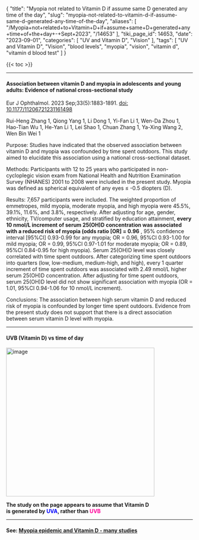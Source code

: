 {
    "title": "Myopia not related to Vitamin D if assume same D generated any time of the day",
    "slug": "myopia-not-related-to-vitamin-d-if-assume-same-d-generated-any-time-of-the-day",
    "aliases": [
        "/Myopia+not+related+to+Vitamin+D+if+assume+same+D+generated+any+time+of+the+day+-+Sept+2023",
        "/14653"
    ],
    "tiki_page_id": 14653,
    "date": "2023-09-01",
    "categories": [
        "UV and Vitamin D",
        "Vision"
    ],
    "tags": [
        "UV and Vitamin D",
        "Vision",
        "blood levels",
        "myopia",
        "vision",
        "vitamin d",
        "vitamin d blood test"
    ]
}


{{< toc >}}

---

#### Association between vitamin D and myopia in adolescents and young adults: Evidence of national cross-sectional study

Eur J Ophthalmol. 2023 Sep;33(5):1883-1891. [doi: 10.1177/11206721231161498](https://doi.org/10.1177/11206721231161498)

Rui-Heng Zhang 1, Qiong Yang 1, Li Dong 1, Yi-Fan Li 1, Wen-Da Zhou 1, Hao-Tian Wu 1, He-Yan Li 1, Lei Shao 1, Chuan Zhang 1, Ya-Xing Wang 2, Wen Bin Wei 1

Purpose: Studies have indicated that the observed association between vitamin D and myopia was confounded by time spent outdoors. This study aimed to elucidate this association using a national cross-sectional dataset.

Methods: Participants with 12 to 25 years who participated in non-cycloplegic vision exam from National Health and Nutrition Examination Survey (NHANES) 2001 to 2008 were included in the present study. Myopia was defined as spherical equivalent of any eyes ≤ -0.5 diopters (D).

Results: 7,657 participants were included. The weighted proportion of emmetropes, mild myopia, moderate myopia, and high myopia were 45.5%, 39.1%, 11.6%, and 3.8%, respectively. After adjusting for age, gender, ethnicity, TV/computer usage, and stratified by education attainment,  **every 10 nmol/L increment of serum 25(OH)D concentration was associated with a reduced risk of myopia (odds ratio <span>[OR]</span> = 0.96** , 95% confidence interval <span>[95%CI]</span> 0.93-0.99 for any myopia; OR = 0.96, 95%CI 0.93-1.00 for mild myopia; OR = 0.99, 95%CI 0.97-1.01 for moderate myopia; OR = 0.89, 95%CI 0.84-0.95 for high myopia). Serum 25(OH)D level was closely correlated with time spent outdoors. After categorizing time spent outdoors into quarters (low, low-medium, medium-high, and high), every 1 quarter increment of time spent outdoors was associated with 2.49 nmol/L higher serum 25(OH)D concentration. After adjusting for time spent outdoors, serum 25(OH)D level did not show significant association with myopia (OR = 1.01, 95%CI 0.94-1.06 for 10 nmol/L increment).

Conclusions: The association between high serum vitamin D and reduced risk of myopia is confounded by longer time spent outdoors. Evidence from the present study does not support that there is a direct association between serum vitamin D level with myopia. 

---

#### UVB (Vitamin D) vs time of day

<img src="https://d1bk1kqxc0sym.cloudfront.net/attachments/jpeg/uvb-vs-time-of-day.jpg" alt="image" width="400">

 **The study on the page appears to assume that Vitamin D  
 is generated by <span style="color:#00F;">UVA</span>, rather than <span style="color:#F09;">UVB</span>** 

---

#### See: [Myopia epidemic and Vitamin D - many studies](/posts/myopia-epidemic-and-vitamin-d-many-studies)

<!-- ~tc~ (alias(Myopia not related to Vitamin D (wronly assumed same vit D generated any time of the day) - Sept 2023)) ~/tc~ -->

<!-- ~tc~ (alias(Myopia not related to Vitamin D if assumed same vit D generated any time of the day - Sept 2023)) ~/tc~ -->

<!-- ~tc~ (alias(Myopia not related to Vitamin D if assumed same D generated any time of the day - Sept 2023)) ~/tc~ -->